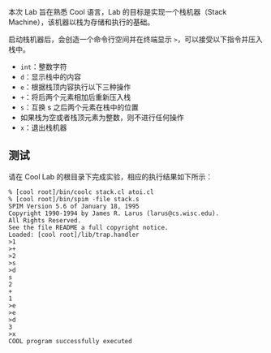 本次 Lab 旨在熟悉 Cool 语言，Lab 的目标是实现一个栈机器（Stack Machine），该机器以栈为存储和执行的基础。

启动栈机器后，会创造一个命令行空间并在终端显示 `>`，可以接受以下指令并压入栈中。

- `int`：整数字符
- `d`：显示栈中的内容
- `e`：根据栈顶内容执行以下三种操作
- `+`：将后两个元素相加后重新压入栈
- `s`：互换 s 之后两个元素在栈中的位置
- 如果栈为空或者栈顶元素为整数，则不进行任何操作
- `x`：退出栈机器

## 测试

请在 Cool Lab 的根目录下完成实验，相应的执行结果如下所示：

```shell
% [cool root]/bin/coolc stack.cl atoi.cl
% [cool root]/bin/spim -file stack.s
SPIM Version 5.6 of January 18, 1995
Copyright 1990-1994 by James R. Larus (larus@cs.wisc.edu).
All Rights Reserved.
See the file README a full copyright notice.
Loaded: [cool root]/lib/trap.handler
>1
>+
>2
>s
>d
s
2
+
1
>e
>e
>d
3
>x
COOL program successfully executed
```





